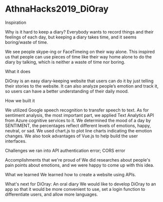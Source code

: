 # AthnaHacks2019_DiOray
Inspiration

Why is it hard to keep a diary? Everybody wants to record things and their feelings of each day, but keeping a diary takes time, and it seems boring/waste of time.

We see people skype-ing or FaceTimeing on their way alone. This inspired us that people can use pieces of time like their way home alone to do the diary by talking, which is neither a waste of time nor boring.

What it does

DiOray is an easy diary-keeping website that users can do it by just telling their stories to the website. It can also analyze people’s emotion and track it, so users can have a better understanding of their daily mood.

How we built it

We utilized Google speech recognition to transfer speech to text. As for sentiment analysis, the most important part, we applied Text Analytics API from Azure cognitive services to it. We determined the mood of a day by SENTIMENT, the percentages reflect different levels of emotions, happy, neutral, or sad. We used chart.js to plot line charts indicating the emotion changes. We also took advantages of Vue.js to help build the user interfaces.

Challenges we ran into
API authentication error; CORS error

Accomplishments that we're proud of
We did researches about people's pain points about emotions, and we were happy to come up with this idea.

What we learned
We learned how to create a website using APIs.

What's next for DiOray: An oral diary
We would like to develop DiOray to an app so that it would be more convenient to use, set a login function to differentiate users, and allow more languages.


